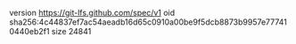 version https://git-lfs.github.com/spec/v1
oid sha256:4c44837ef7ac54aeadb16d65c0910a00be9f5dcb8873b9957e777410440eb2f1
size 24841
